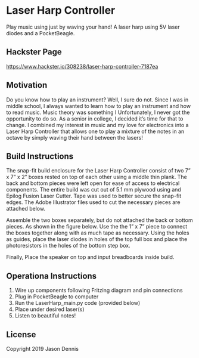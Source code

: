 #  Laser Harp Controller 
 Play music using just by waving your hand! A laser harp using 5V laser diodes and a PocketBeagle. 
## Hackster Page 
https://www.hackster.io/308238/laser-harp-controller-7187ea

## Motivation 
Do you know how to play an instrument? Well, I sure do not. Since I was in middle school, I always wanted to learn how to play an instrument and how to read music. Music theory was something I Unfortunately, I never got the opportunity to do so. As a senior in college, I decided it’s time for that to change. I combined my interest in music and my love for electronics into a Laser Harp Controller that allows one to play a mixture of the notes in an octave by simply waving their hand between the lasers!

## Build Instructions 
The snap-fit build enclosure for the Laser Harp Controller consist of two 7” x 7” x 2” boxes rested on top of each other using a middle thin plank. The back and bottom pieces were left open for ease of access to electrical components. The entire build was cut out of 5.1 mm plywood using and Epilog Fusion Laser Cutter. Tape was used to better secure the snap-fit edges. The Adobe Illustrator files used to cut the necessary pieces are attached below. 

Assemble the two boxes separately, but do not attached the back or bottom pieces. As shown in the figure below. Use the the 1” x 7” piece to connect the boxes together along with as much tape as necessary. Using the holes as guides, place the laser diodes in holes of the top full box and place the photoresistors in the holes of the bottom step box. 

Finally, Place the speaker on top and input breadboards inside build. 

## Operationa Instructions 
1)	Wire up components following Fritzing diagram and pin connections 
2)	Plug in PocketBeagle to computer 
3)	Run the LaserHarp_main.py code (provided below)
4)	Place under desired laser(s)
5)	Listen to beautiful notes!

## License   
Copyright 2019 Jason Dennis


